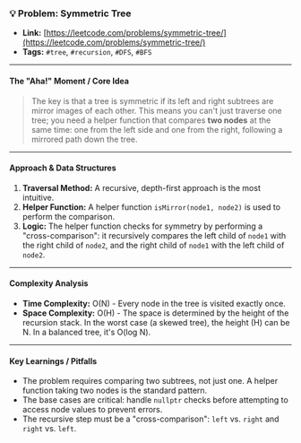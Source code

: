 
### 💡 Problem: Symmetric Tree

* **Link:** [https://leetcode.com/problems/symmetric-tree/](https://leetcode.com/problems/symmetric-tree/)
* **Tags:** `#tree`, `#recursion`, `#DFS`, `#BFS`

***

#### The "Aha!" Moment / Core Idea
> The key is that a tree is symmetric if its left and right subtrees are mirror images of each other. This means you can't just traverse one tree; you need a helper function that compares **two nodes** at the same time: one from the left side and one from the right, following a mirrored path down the tree.

***

#### Approach & Data Structures
1.  **Traversal Method:** A recursive, depth-first approach is the most intuitive.
2.  **Helper Function:** A helper function `isMirror(node1, node2)` is used to perform the comparison.
3.  **Logic:** The helper function checks for symmetry by performing a "cross-comparison": it recursively compares the left child of `node1` with the right child of `node2`, and the right child of `node1` with the left child of `node2`.

***

#### Complexity Analysis
* **Time Complexity:** O(N) - Every node in the tree is visited exactly once.
* **Space Complexity:** O(H) - The space is determined by the height of the recursion stack. In the worst case (a skewed tree), the height (H) can be N. In a balanced tree, it's O(log N).

***

#### Key Learnings / Pitfalls
* The problem requires comparing two subtrees, not just one. A helper function taking two nodes is the standard pattern.
* The base cases are critical: handle `nullptr` checks before attempting to access node values to prevent errors.
* The recursive step must be a "cross-comparison": `left` vs. `right` and `right` vs. `left`.
